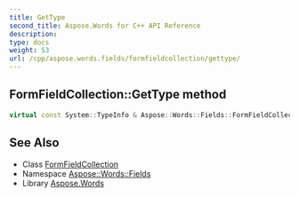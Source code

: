 ```yaml
---
title: GetType
second_title: Aspose.Words for C++ API Reference
description: 
type: docs
weight: 53
url: /cpp/aspose.words.fields/formfieldcollection/gettype/
---
```

## FormFieldCollection::GetType method




```cpp
virtual const System::TypeInfo & Aspose::Words::Fields::FormFieldCollection::GetType() const override
```

## See Also

* Class [FormFieldCollection](../)
* Namespace [Aspose::Words::Fields](../../)
* Library [Aspose.Words](../../../)
